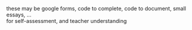 these may be google forms, code to complete, code to document, small essays, ...  
for self-assessment, and teacher understanding